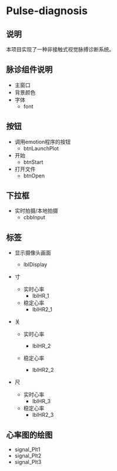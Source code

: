 # Pulse-diagnosis
## 说明
本项目实现了一种非接触式视觉脉搏诊断系统。
## 脉诊组件说明

- 主窗口
- 背景颜色
- 字体
  - font

## 按钮

- 调用emotion程序的按钮
  - btnLaunchPlot
- 开始
  - btnStart
- 打开文件
  - btnOpen

## 下拉框

- 实时拍摄/本地拍摄
  - cbbInput

## 标签

- 显示摄像头画面
  - lblDisplay
- 寸
  - 实时心率
    - lblHR_1
  - 稳定心率
    - lblHR2_1

- 关

  - 实时心率
    - lblHR_2

  - 稳定心率
    - lblHR2_2

- 尺
  - 实时心率
    - lblHR_3
  - 稳定心率
    - lblHR2_3

## 心率图的绘图

- signal_Plt1
- signal_Plt2
- signal_Plt3

